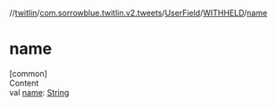 //[twitlin](../../../index.md)/[com.sorrowblue.twitlin.v2.tweets](../../index.md)/[UserField](../index.md)/[WITHHELD](index.md)/[name](name.md)



# name  
[common]  
Content  
val [name](name.md): [String](https://kotlinlang.org/api/latest/jvm/stdlib/kotlin/-string/index.html)  



